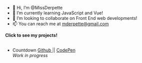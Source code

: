 - 👋 Hi, I’m @MissDerpette
- 🌱 I’m currently learning JavaScript and Vue! 
- 💞️ I’m looking to collaborate on Front End web developments!
- 📫 You can reach me at mderpette@gmail.com

<!---
MissDerpette/MissDerpette is a ✨ special ✨ repository because its `README.md` (this file) appears on your GitHub profile.
You can click the Preview link to take a look at your changes.
--->

<b> Click to see my projects! </b> 
<br><br>
- Countdown <a href="https://github.com/MissDerpette/countdown"> Github </a> || <a href="https://codepen.io/missderpette/full/abqKLro"> CodePen </a> <br>
<i>Work in progress</i>
